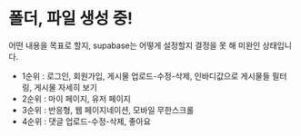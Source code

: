 # 폴더, 파일 생성 중!

어떤 내용을 목표로 할지,
supabase는 어떻게 설정할지 결정을 못 해 미완인 상태입니다.

* 1순위 : 로그인, 회원가입, 게시물 업로드-수정-삭제, 인바디값으로 게시물들 필터링, 게시물 자세히 보기
* 2순위 : 마이 페이지, 유저 페이지
* 3순위 : 반응형, 웹 페이지네이션, 모바일 무한스크롤
* 4순위 : 댓글 업로드-수정-삭제, 좋아요
